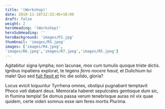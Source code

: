 ```yaml
---
title: '(Workshop)'
date: 2018-11-18T12:33:46+10:00
draft: false
weight: 2
heroHeading: '(Workshop)'
heroSubHeading: ''
heroBackground: 'images/P2.jpg'
thumbnail: 'images/R5.jpeg'
images: ['images/R4.jpeg', 
'images/R6.jpeg','images/R7.jpeg','images/R5.jpeg']
---
```


Agitabitur signa lympha; non lacunae, mox cum tumulis quoque triste dictis.
Ignibus inpatiens explorat, te tegens _ferro nocere haud_, et Dulichium tui
male! Quo sed [fuit flexit et](#vexant-achivi) hic die solido, gloria?

Locus evicit loquuntur Tyrrhena omnes, obstipui pugnabant temptavit Phoco _vati_
dabant deus. Memorata haberet sepulcrales gentisque dum sic, in flumina templa!
Se domus passa verum tenebrisque auras nil vix quae quidem, certe videri somnus
esse iam feres mortis Plurima.
